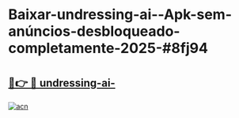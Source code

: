 # Baixar-undressing-ai--Apk-sem-anúncios-desbloqueado-completamente-2025-#8fj94

# <h2><a href="https://ainizakaria.my?title=undressing-ai-&ref=24M">🔗👉 🔴 undressing-ai-</a></h2>

[![acn](https://github.com/user-attachments/assets/0f9c940e-d8b0-45ae-aac7-cd30a18b3e1c)](https://ainizakaria.my?title=undressing-ai-&ref=24M)

